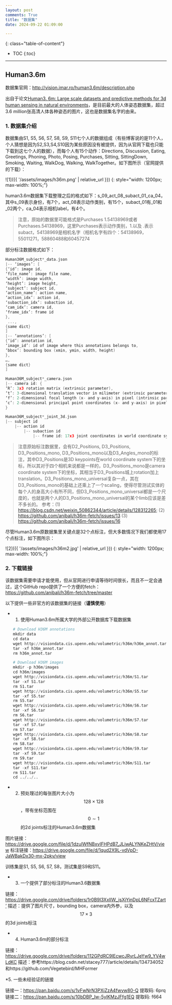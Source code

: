 ```yaml
---
layout: post
comments: True
title: "数据集"
date: 2024-09-22 01:09:00

---
```


<!--more-->

{: class="table-of-content"}
* TOC
{:toc}

---

## Human3.6m

数据集官网：http://vision.imar.ro/human3.6m/description.php

出自于论文[Human3. 6m: Large scale datasets and predictive methods for 3d human sensing in natural environments](https://ieeexplore.ieee.org/abstract/document/6682899)，是目前最大的人体姿态数据集，超过3.6 million张高清人体各种姿态的图片，这也是数据集名字的由来。

### 1. 数据集介绍

数据集由S1, S5, S6, S7, S8, S9, S11七个人的数据组成（有些博客说的是11个人，个人猜想是因为S2,S3,S4,S10因为某些原因没有被提供，因为从官网下载也只能下载到这七个人的数据），而每个人有15个动作：Directions, Discussion, Eating, Greetings, Phoning, Photo, Posing, Purchases, Sitting, SittingDown, Smoking, Waiting, WalkDog, Walking, WalkTogether。如下图所示（官网提供的下载）：

![1]({{ '/assets/images/h36m.png' | relative_url }})
{: style="width: 1200px; max-width: 100%;"}

human3.6m数据集下载整理之后的格式如下：s_09_act_08_subact_01_ca_04，其中s_09表示身份，有7个，act_08表示动作类别，有15个，subact_01有_01和_02两个，ca_04表示相机label，有4个。

> 注意，原始的数据里可能格式是Purchases 1.54138969或者Purchases.54138969，这里Purchases表示动作类别，1.以及 .表示subact，54138969是相机名字（相机名字有四个：54138969，55011271，58860488和60457274

部分标注数据格式如下：

```c
Human36M_subject*_data.json
|-- ‘images’: [
{‘id’: image id, 
‘file_name’: image file name, 
‘width’: image width, 
‘height’: image height, 
‘subject’: subject id, 
‘action_name’: action name, 
‘action_idx’: action id, 
‘subaction_idx’: subaction id, 
‘cam_idx’: camera id, 
‘frame_idx’: frame id
},
 ..., 
{same dict}
]
|-- ‘annotations’: [
{‘id’: annotation id,
‘image_id’: id of image where this annotations belongs to,
‘bbox’: bounding box (xmin, ymin, width, height)
},
…,
{same dict}
]

Human36M_subject*_camera.json
|-- camera id: {
‘R’: 3x3 rotation matrix (extrinsic parameter),
‘t’: 3-dimensional translation vector in milimeter (extrinsic parameter),
‘f’: 2-dimensional focal length (x- and y-axis) in pixel (intrinsic parameter),
‘c’: 2-dimensional principal point coordinates (x- and y-axis) in pixel (intrinsic parameter)
}

Human36M_subject*_joint_3d.json
|-- subject id
    |-- action id
        |-- subaction id
            |-- frame id: 17x3 joint coordinates in world coordinate system (not camera-centered coordinate system. you need to multiply camera extrinsic matrix to transform it to camera-centered coordinates) in milimeter.
```

> 注意原始标注数据里，会有D2_Positions, D3_Positions, D3_Positions_mono, D3_Positions_mono以及D3_Angles_mono的标注，其中D3_Positions是3D keypoints在world coordinate system下的坐标，所以其对于四个相机来说都是一样的，D3_Positions_mono是camera coordinate system下的坐标，其相当于D3_Positions城上rotation加上translation。D3_Positions_mono_universal复杂一点，其在D3_Positions_mono的基础上还乘上了一个scaling，使得尽管测试实体的每个人的身高大小有所不同，但D3_Positions_mono_universal都是一个尺度的，也就是两个人的D3_Positions_mono_universal的某个limb应该是差不多长的。
> 参考：(1) https://blog.csdn.net/weixin_50862344/article/details/128312265; (2) https://github.com/anibali/h36m-fetch/issues/13 (3) https://github.com/anibali/h36m-fetch/issues/16

尽管Human3.6m原数据集里关键点是32个点标注，但大多数情况下我们都使用17个点标注，如下图所示：

![2]({{ '/assets/images/h36m2.jpg' | relative_url }})
{: style="width: 1200px; max-width: 100%;"}


### 2. 下载链接
该数据集需要申请才能使用，但从官网进行申请等待时间很长，而且不一定会通过，这个GitHub repo提供了一个方便的fetch：https://github.com/anibali/h36m-fetch/tree/master

以下提供一些非官方的该数据集的链接（**谨慎使用**）

* 1. 使用Human3.6m所属大学的外部公开数据库下载数据集
  ```python
  # Download H36M annotations
  mkdir data
  cd data
  wget http://visiondata.cis.upenn.edu/volumetric/h36m/h36m_annot.tar
  tar -xf h36m_annot.tar
  rm h36m_annot.tar

  # Download H36M images
  mkdir -p h36m/images
  cd h36m/images
  wget http://visiondata.cis.upenn.edu/volumetric/h36m/S1.tar
  tar -xf S1.tar
  rm S1.tar
  wget http://visiondata.cis.upenn.edu/volumetric/h36m/S5.tar
  tar -xf S5.tar
  rm S5.tar
  wget http://visiondata.cis.upenn.edu/volumetric/h36m/S6.tar
  tar -xf S6.tar
  rm S6.tar
  wget http://visiondata.cis.upenn.edu/volumetric/h36m/S7.tar
  tar -xf S7.tar
  rm S7.tar
  wget http://visiondata.cis.upenn.edu/volumetric/h36m/S8.tar
  tar -xf S8.tar
  rm S8.tar
  wget http://visiondata.cis.upenn.edu/volumetric/h36m/S9.tar
  tar -xf S9.tar
  rm S9.tar
  wget http://visiondata.cis.upenn.edu/volumetric/h36m/S11.tar
  tar -xf S11.tar
  rm S11.tar
  cd ../../..
  ```
  
* 2. 预处理过的每张图片大小为$$128 \times 128$$，带有坐标范围在$$0 \sim 1$$的2d joints标注的Human3.6m数据集

图片链接：https://drive.google.com/file/d/1dzuIWfNBxvIFHPdB7_JLiwALYNKeZHtV/view
标注链接：https://drive.google.com/file/d/1qud2X9L-vdVpD-JaWBakDx30-mx-2pkv/view

训练集是S1, S5, S6, S7, S8，测试集是S9和S11。

* 3. 一个提供了部分标注的Human3.6数据集

链接：https://drive.google.com/drive/folders/1r0B9I3XxIIW_jsXjYinDpL6NFcxTZart‘
描述：提供了图片尺寸，bounding box，camera内外参，以及$$17 \times 3$$的3d joints标注

* 4. Human3.6m的部分标注

链接：https://drive.google.com/drive/folders/112GPdRC9IEcwcJRyrLJeYw9_YV4wLdKC
描述：参考https://blog.csdn.net/stacey777/article/details/134734052和https://github.com/Vegetebird/MHFormer

*5. 一些未经验证的链接

链接一：https://pan.baidu.com/s/1vFwNrN3PXiZzA4fwvw80-Q 提取码: 6prq
链接二：https://pan.baidu.com/s/10bDBP_Iw-5ylKMzJFfg1EQ 提取码: f664




